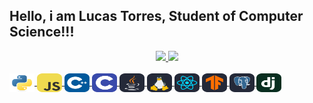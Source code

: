 ## Hello, i am Lucas Torres, Student of Computer Science!!!
<div align="center">
  <a href="https://github.com/torreslucs23">
  <img height="190em" src="https://github-readme-stats.vercel.app/api?username=torreslucs23&show_icons=true&theme=dark&include_all_commits=true&count_private=true"/>
  <img height="160em" src="https://github-readme-stats.vercel.app/api/top-langs/?username=torreslucs23&layout=compact&langs_count=7&theme=dark"/>
</div>
<div style="display: inline_block"><br>

  <img align="center" alt="Rafa-Python" height="30" width="40" src="https://raw.githubusercontent.com/devicons/devicon/master/icons/python/python-original.svg">
  <img align="center" alt="lucas-js" height="30" width="40" src="https://github.com/tandpfun/skill-icons/blob/main/icons/JavaScript.svg">
  <img align="center" alt="lucas-cpp" height="30" width="40" src="https://github.com/tandpfun/skill-icons/blob/main/icons/CPP.svg">
  <img align="center" alt="lucas-c" height="30" width="40" src="https://github.com/tandpfun/skill-icons/blob/main/icons/C.svg">
  <img align="center" alt="lucas-java" height="30" width="40" src="https://github.com/tandpfun/skill-icons/blob/main/icons/Java-Dark.svg">
  <img align="center" alt="lucas-linux" height="30" width="40" src="https://github.com/tandpfun/skill-icons/blob/main/icons/Linux-Dark.svg">
  <img align="center" alt="lucas-react" height="30" width="40" src="https://github.com/tandpfun/skill-icons/blob/main/icons/React-Dark.svg">
  <img align="center" alt="lucas-tensorflow" height="30" width="40" src="https://github.com/tandpfun/skill-icons/blob/main/icons/TensorFlow-Dark.svg">
  <img align="center" alt="lucas-postgree" height="30" width="40" src="https://github.com/tandpfun/skill-icons/blob/main/icons/PostgreSQL-Dark.svg">
  <img align="center" alt="lucas-django" height="30" width="40" src="https://github.com/tandpfun/skill-icons/blob/main/icons/Django.svg">


 
  
  ##
 
<div> 

 

 
</div>

